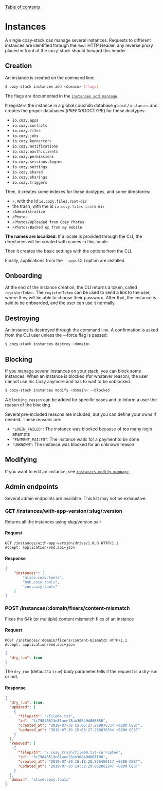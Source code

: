 [Table of contents](README.md#table-of-contents)

# Instances

A single cozy-stack can manage several instances. Requests to different
instances are identified through the `Host` HTTP Header, any reverse proxy
placed in front of the cozy-stack should forward this header.

## Creation

An instance is created on the command line:

```sh
$ cozy-stack instances add <domain> [flags]
```

The flags are documented in the
[`instances add manpage`](cli/cozy-stack_instances_add.md).

It registers the instance in a global couchdb database `global/instances`
and creates the proper databases ($PREFIX/$DOCTYPE) for these doctypes:

-   `io.cozy.apps`
-   `io.cozy.contacts`
-   `io.cozy.files`
-   `io.cozy.jobs`
-   `io.cozy.konnectors`
-   `io.cozy.notifications`
-   `io.cozy.oauth.clients`
-   `io.cozy.permissions`
-   `io.cozy.sessions.logins`
-   `io.cozy.settings`
-   `io.cozy.shared`
-   `io.cozy.sharings`
-   `io.cozy.triggers`

Then, it creates some indexes for these doctypes, and some directories:

-   `/`, with the id `io.cozy.files.root-dir`
-   the trash, with the id `io.cozy.files.trash-dir`
-   `/Administrative`
-   `/Photos`
-   `/Photos/Uploaded from Cozy Photos`
-   `/Photos/Backed up from my mobile`

**The names are localized:** If a locale is provided through the CLI, the
directories will be created with names in this locale.

Then it creates the basic settings with the options from the CLI.

Finally, applications from the `--apps` CLI option are installed.

## Onboarding

At the end of the instance creation, the CLI returns a token, called
`registerToken`. The `registerToken` can be used to send a link to the user,
where they will be able to choose their password. After that, the instance
is said to be onboarded, and the user can use it normally.

## Destroying

An instance is destroyed through the command line. A confirmation is asked from
the CLI user unless the --force flag is passed:

```sh
$ cozy-stack instances destroy <domain>
```

## Blocking

If you manage several instances on your stack, you can block some instances.
When an instance is blocked (for whatever reason), the user cannot use his Cozy
anymore and has to wait to be unblocked.

```sh
$ cozy-stack instances modify <domain> --blocked
```

A `blocking_reason` can be added for specific cases and to inform a user the
reason of the blocking.

Several pre-included reasons are included, but you can define your owns if needed. These reasons are:
- `"LOGIN_FAILED"`: The instance was blocked because of too many login attempts
- `"PAYMENT_FAILED"`: The instance waits for a payment to be done
- `"UNKNOWN"`: The instance was blocked for an unknown reason

## Modifying

If you want to edit an instance, see [`instances modify manpage`](cli/cozy-stack_instances_modify.md).

## Admin endpoints

Several admin endpoints are available. This list may not be exhaustive.

### GET /instances/with-app-version/:slug/:version

Returns all the instances using slug/version pair

#### Request

```http
GET /instances/with-app-version/drive/1.0.0 HTTP/1.1
Accept: application/vnd.api+json
```

#### Response

```json
{
    "instances": [
        "alice.cozy.tools",
        "bob.cozy.tools",
        "zoe.cozy.tools"
    ]
}
```

### POST /instances/:domain/fixers/content-mismatch

Fixes the 64k (or multiple) content mismatch files of an instance

#### Request

```http
POST /instances/:domain/fixers/content-mismatch HTTP/1.1
Accept: application/vnd.api+json
```

```json
{
  "dry_run": true
}
```

The `dry_run` (default to `true`) body parameter tells if the request is a
dry-run or not.

#### Response

```json
{
  "dry_run": true,
  "updated": [
    {
      "filepath": "/file64.txt",
      "id": "3c79846513e81aee78ab30849d006550",
      "created_at": "2019-07-30 15:05:27.268876334 +0200 CEST",
      "updated_at": "2019-07-30 15:05:27.268876334 +0200 CEST"
    }
  ],
  "removed": [
    {
      "filepath": "/.cozy_trash/file64.txt-corrupted",
      "id": "3c79846513e81aee78ab30849d001f98",
      "created_at": "2019-07-30 10:18:28.826400117 +0200 CEST",
      "updated_at": "2019-07-30 14:32:29.862882247 +0200 CEST"
    }
  ],
  "domain": "alice.cozy.tools"
}
```
